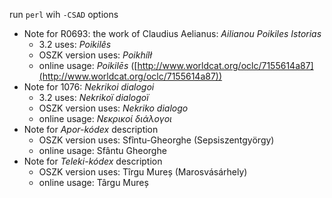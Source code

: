 run `perl` wih `-CSAD` options

- Note for R0693: the work of Claudius Aelianus: *Ailianou Poikiles Istorias*
  - 3.2 uses: *Poikilês*
  - OSZK version uses: *Poikhílł*
  - online usage: *Poikilēs* ([http://www.worldcat.org/oclc/7155614a87](http://www.worldcat.org/oclc/7155614a87))
- Note for 1076: *Nekrikoi dialogoi*
  - 3.2 uses: *Nekrikoï dialogoï*
  - OSZK version uses: *Nekriko dialogo*
  - online usage: *Νεκρικοί διάλογοι*
- Note for *Apor-kódex* description
  - OSZK version uses: Sfîntu-Gheorghe (Sepsiszentgyörgy)
  - online usage: Sfântu Gheorghe
- Note for *Teleki-kódex* description
  - OSZK version uses: Tîrgu Mureș (Marosvásárhely)
  - online usage: Târgu Mureș

